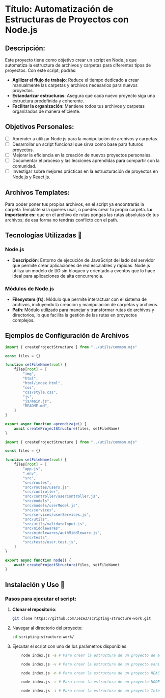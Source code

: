 # Título: Automatización de Estructuras de Proyectos con Node.js

## Descripción:

Este proyecto tiene como objetivo crear un script en Node.js que automatiza la estructura de archivos y carpetas para diferentes tipos de proyectos. Con este script, podrás:

-   **Agilizar el flujo de trabajo**: Reduce el tiempo dedicado a crear manualmente las carpetas y archivos necesarios para nuevos proyectos.
-   **Estandarizar estructuras**: Asegura que cada nuevo proyecto siga una estructura predefinida y coherente.
-   **Facilitar la organización**: Mantiene todos tus archivos y carpetas organizados de manera eficiente.

## Objetivos Personales:

-   [ ] Aprender a utilizar Node.js para la manipulación de archivos y carpetas.
-   [ ] Desarrollar un script funcional que sirva como base para futuros proyectos.
-   [ ] Mejorar la eficiencia en la creación de nuevos proyectos personales.
-   [ ] Documentar el proceso y las lecciones aprendidas para compartir con la comunidad.
-   [ ] Investigar sobre mejores prácticas en la estructuración de proyectos en Node.js y React.js.

## Archivos Templates:

Para poder poner tus propios archivos, en el script ya encontrarás la carpeta Template si la quieres usar, o puedes crear tu propia carpeta. **Lo importante es:** que en el archivo de rutas pongas las rutas absolutas de tus archivos; de esa forma no tendrás conflicto con el path.

## Tecnologías Utilizadas 🔧

### Node.js

-   **Descripción**: Entorno de ejecución de JavaScript del lado del servidor que permite crear aplicaciones de red escalables y rápidas. Node.js utiliza un modelo de I/O sin bloqueo y orientado a eventos que lo hace ideal para aplicaciones de alta concurrencia.

### Módulos de Node.js

-   **Filesystem (fs)**: Módulo que permite interactuar con el sistema de archivos, incluyendo la creación y manipulación de carpetas y archivos.
-   **Path**: Módulo utilizado para manejar y transformar rutas de archivos y directorios, lo que facilita la gestión de las rutas en proyectos complejos.

## Ejemplos de Configuración de Archivos

```js
import { createProjectStructure } from "../utils/common.mjs"

const files = {}

function setFileName(root) {
	files[root] = [
		"img",
		"html",
		"html/index.html",
		"css",
		"css/style.css",
		"js",
		"js/main.js",
		"README.md",
	]
}

export async function aprendizaje() {
	await createProjectStructure(files, setFileName)
}
```

```js
import { createProjectStructure } from "../utils/common.mjs"

const files = {}

function setFileName(root) {
	files[root] = [
		"app.js",
		".env",
		"src",
		"src/routes",
		"src/routes/users.js",
		"src/controller",
		"src/controller/userController.js",
		"src/models",
		"src/models/userModel.js",
		"src/services",
		"src/services/userServices.js",
		"src/utils",
		"src/utils/validateInput.js",
		"src/middlewares",
		"src/middlewares/authMiddleware.js",
		"src/tests",
		"src/tests/user.test.js",
	]
}

export async function node() {
	await createProjectStructure(files, setFileName)
}
```

## Instalación y Uso 🔌

### Pasos para ejecutar el script:

1.  **Clonar el repositorio**:

    ```bash
    git clone https://github.com/3eze3/scripting-structure-work.git
    ```

2.  Navegar al directorio del proyecto:
    ```bash
    cd scripting-structure-work/
    ```
3.  Ejecutar el script con uno de los parámetros disponibles:

    ```bash
        node index.js -a # Para crear la estructura de un proyecto de aprendizaje
    ```

    ```bash
        node index.js -v # Para crear la estructura de un proyecto vanilla
    ```

    ```bash
        node index.js -n # Para crear la estructura de un proyecto REACT Js
    ```

    ```bash
        node index.js -r # Para crear la estructura de un proyecto NODE JS
    ```

    ```bash
        node index.js -i # Para crear la estructura de un proyecto Integrador con Hacking Etico
    ```
